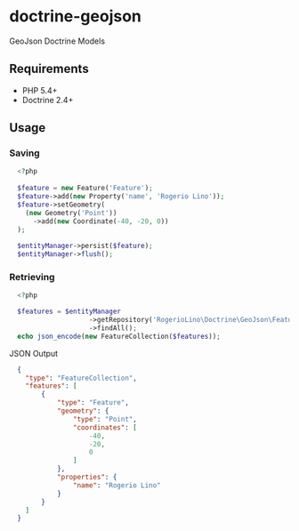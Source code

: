 # doctrine-geojson

GeoJson Doctrine Models


## Requirements


* PHP 5.4+
* Doctrine 2.4+


## Usage

### Saving

```php
  <?php
  
  $feature = new Feature('Feature');
  $feature->add(new Property('name', 'Rogerio Lino'));
  $feature->setGeometry(
    (new Geometry('Point'))
      ->add(new Coordinate(-40, -20, 0))
  );
  
  $entityManager->persist($feature);
  $entityManager->flush();
```

### Retrieving

```php
  <?php

  $features = $entityManager
                    ->getRepository('RogerioLino\Doctrine\GeoJson\Feature')
                    ->findAll();
  echo json_encode(new FeatureCollection($features));
```
    
JSON Output

```json
  {
    "type": "FeatureCollection",
    "features": [
        {
            "type": "Feature",
            "geometry": {
                "type": "Point",
                "coordinates": [
                    -40,
                    -20,
                    0
                ]
            },
            "properties": {
                "name": "Rogerio Lino"
            }
        }
    ]
  }
```    
